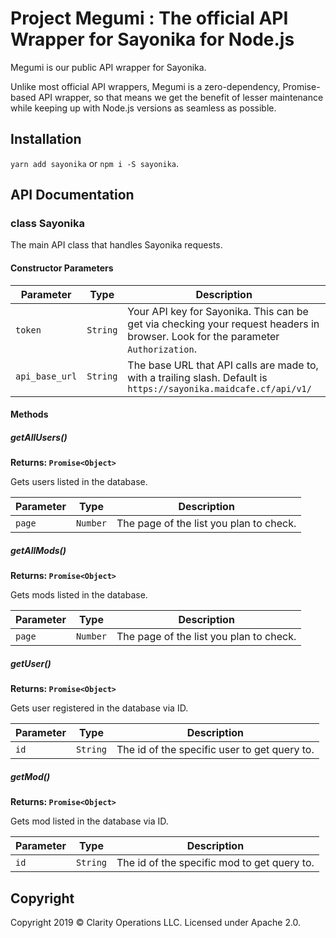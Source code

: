 # Project Megumi : The official API Wrapper for Sayonika for Node.js

Megumi is our public API wrapper for Sayonika.

Unlike most official API wrappers, Megumi is a zero-dependency, Promise-based API wrapper, so that means we get the benefit of lesser maintenance while keeping up with Node.js versions as seamless as possible.

## Installation

`yarn add sayonika` or `npm i -S sayonika`.

## API Documentation


### class Sayonika

The main API class that handles Sayonika requests.

#### Constructor Parameters

| Parameter | Type | Description |
|----| ---- | --- |
| `token` | `String` | Your API key for Sayonika. This can be get via checking your request headers in browser. Look for the parameter `Authorization`. |
| `api_base_url` | `String` | The base URL that API calls are made to, with a trailing slash. Default is `https://sayonika.maidcafe.cf/api/v1/` |

#### Methods

##### getAllUsers()

**Returns: `Promise<Object>`**

Gets users listed in the database.

| Parameter | Type | Description |
|----| ---- | --- |
| `page` | `Number` | The page of the list you plan to check. |

##### getAllMods()

**Returns: `Promise<Object>`**

Gets mods listed in the database.

| Parameter | Type | Description |
|----| ---- | --- |
| `page` | `Number` | The page of the list you plan to check. |

##### getUser()

**Returns: `Promise<Object>`**

Gets user registered in the database via ID.

| Parameter | Type | Description |
|----| ---- | --- |
| `id` | `String` | The id of the specific user to get query to. |

##### getMod()

**Returns: `Promise<Object>`**

Gets mod listed in the database via ID.

| Parameter | Type | Description |
|----| ---- | --- |
| `id` | `String` | The id of the specific mod to get query to. |

## Copyright

Copyright 2019 &copy; Clarity Operations LLC. Licensed under Apache 2.0.